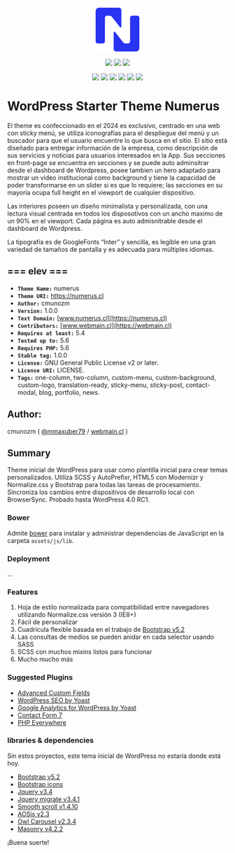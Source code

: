 
<!-- <p>
<picture>

//![Alt text](https://raw.github.com/maxuber79/theme_numerus/tree/main/assets/images/favicon-numerus.svg?sanitize=true)
<img src="https://raw.github.com/maxuber79/theme_numerus/tree/main/assets/images/favicon-numerus.svg?sanitize=true">

//![Alt text](https://rawgithub.com/maxuber79/theme_numerus/tree/main/assets/images/favicon-numerus.svg)
<img src="https://rawgithub.com/maxuber79/theme_numerus/tree/main/assets/images/favicon-numerus.svg">

//![Alt text](./assets/images/favicon-numerus.svg)
<img src=".assets/images/favicon-numerus.svg" style="" width="100" height="100">
</picture>
</p> -->
<!--
// ![Alt text](./assets/images/favicon-numerus.svg) 
-->
<p align="center"><img src="./assets/images/favicon-numerus.svg" style="" width="100" height="100"> 
<!-- <p align="center">
<svg class="bs-indigo mt-4 mb-3" fill="#2933f2" style="" xmlns="http://www.w3.org/2000/svg" viewBox="0 0 428.75 428.75" width="100" height="100"><g id="Capa_2" data-name="Capa 2"><g id="Capa_1-2" data-name="Capa 1"><path d="M252.17,186.62v-165S250.26,0,228.48,0H28.66S0,4.19,0,34.94V330.23c0,11.33,10.05,20.52,22.45,20.52h46c12.39,0,22.45-9.19,22.45-20.52V98.8c0-10.44,8.57-19.17,19.91-20.39A106.3,106.3,0,0,1,144.91,80,22.81,22.81,0,0,1,158,88l80.59,102.58C242.85,196,252.17,193.26,252.17,186.62Z"/><path d="M406.3,78h-46c-12.39,0-22.44,9.19-22.44,20.53V329.94c0,10.45-8.58,19.18-19.92,20.4a106.3,106.3,0,0,1-34.06-1.6,22.86,22.86,0,0,1-13.11-8L190.14,238.14c-4.24-5.4-13.56-2.65-13.56,4v165s1.91,21.66,23.69,21.66H400.09s28.66-4.19,28.66-34.94V98.52C428.75,87.18,418.7,78,406.3,78Z"/></g></g></svg>
</p> -->
<p align="center">
    <img src="https://img.shields.io/badge/PHP-%3E6.4.3-777BB4?style=flat-square&logo=php&logoColor=#777BB4">		
    <img src="https://img.shields.io/badge/WordPress-v6.4.3%20tested-21759B?style=flat-square&logo=wordpress">
		<a href="https://github.com/seatonjiang/kratos/blob/main/LICENSE">
        <img src="https://img.shields.io/github/license/seatonjiang/kratos?&style=flat-square">
    </a>		
</p>
<p align="center">
	<img src="https://img.shields.io/badge/html5-%23E34F26.svg?style=flat-square&logo=html5&logoColor=white">
		<img src="https://img.shields.io/badge/GitHub-100000?style=flat-square&logo=github&logoColor=white">
		<img src="https://img.shields.io/badge/javascript-%23323330.svg?style=flat-square&logo=javascript&logoColor=%23F7DF1E)">
		<img src="https://img.shields.io/badge/bootstrap-%238511FA.svg?style=flat-square&logo=bootstrap&logoColor=white">
		<img src="https://img.shields.io/badge/jquery-%230769AD.svg?style=flat-square&logo=jquery&logoColor=white">
		<img src="https://img.shields.io/badge/SASS-hotpink.svg?style=flat-square&logo=SASS&logoColor=white">
</p>


# WordPress Starter Theme Numerus
El theme es confeccionado en el 2024 es exclusivo, centrado en una web con sticky menú, se utiliza iconografías para el despliegue del menú y un buscador para que el usuario encuentre lo que busca en el sitio. El sitio está diseñado para entregar información de la empresa, como descripción de sus servicios y noticias para usuarios interesados en la App. Sus secciones en front-page se encuentra en secciones y se puede auto adminsitrar desde el dashboard de Wordpress, posee tambien un hero adaptado para mostrar un video institucional como background y tiene la capacidad de poder transformarse en un slider si es que lo requiere; las secciones en su mayoría ocupa full height en el viewport de cualquier dispositivo.

Las interiores poseen un diseño minimalista y personalizada, con una lectura visual centrada en todos los disposotivos con un ancho maximo de un 90% en el viewport. Cada página es auto admisnitrable desde el dashboard de Wordpress.

La tipografía es de GoogleFonts “Inter” y sencilla, es legible en una gran variedad de tamaños de pantalla y es adecuada para múltiples idiomas. 


## === elev ===
- **`Theme Name:`** numerus
- **`Theme URI:`** https://numerus.cl 
- **`Author:`** cmunozm
- **`Version:`** 1.0.0
- **`Text Domain:`** [www.numerus.cl](https://numerus.cl)
- **`Contributors:`** [www.webmain.cl](https://webmain.cl)
- **`Requires at least:`** 5.4
- **`Tested up to:`** 5.6
- **`Requires PHP:`** 5.6
- **`Stable tag:`** 1.0.0
- **`License:`** GNU General Public License v2 or later.
- **`License URI:`** LICENSE.
- **`Tags:`** one-column, two-column, custom-menu, custom-background, custom-logo, translation-ready, sticky-menu, sticky-post, contact-modal, blog, portfolio, news.

## Author:

cmunozm ( [@mmaxuber79](https://github.com/maxuber79) / [webmain.cl](http://webmain.cl) )

## Summary

Theme inicial de WordPress para usar como plantilla inicial para crear temas personalizados. Utiliza SCSS y AutoPrefixr, HTML5  con Modernizr y Normalize.css y Bootstrap para todas las tareas de procesamiento. Sincroniza los cambios entre dispositivos de desarrollo local con BrowserSync. Probado hasta WordPress 4.0 RC1.


### Bower

Admite [bower](https://github.com/bower/bower) para instalar y administrar dependencias de JavaScript en la carpeta `assets/js/lib`.

### Deployment
...

### Features

1. Hoja de estilo normalizada para compatibilidad entre navegadores utilizando Normalize.css versión 3 (IE8+)
2. Fácil de personalizar
3. Cuadrícula flexible basada en el trabajo de [Bootstrap v5.2](https://getbootstrap.com/docs/5.2/getting-started/introduction/)
4. Las consultas de medios se pueden anidar en cada selector usando SASS
5. SCSS con muchos mixins listos para funcionar
6. Mucho mucho más

### Suggested Plugins

* [Advanced Custom Fields](https://cl.wordpress.org/plugins/advanced-custom-fields/)
* [WordPress SEO by Yoast](http://wordpress.org/extend/plugins/wordpress-seo/)
* [Google Analytics for WordPress by Yoast](http://wordpress.org/extend/plugins/google-analytics-for-wordpress/)
* [Contact Form 7](https://cl.wordpress.org/plugins/contact-form-7/)
* [PHP Everywhere](https://cl.wordpress.org/plugins/php-everywhere/)


### libraries & dependencies

Sin estos proyectos, este tema inicial de WordPress no estaría donde está hoy.

* [Bootstrap v5.2](https://getbootstrap.com/docs/5.2/getting-started/introduction/)
* [Bootstrap icons](https://icons.getbootstrap.com/)
* [Jquery v3.4](https://cdn.jsdelivr.net/npm/jquery@3.7.1/dist/jquery.min.js?ver=3.7.1)
* [Jquery migrate v3.4.1](https://cdnjs.cloudflare.com/ajax/libs/jquery-migrate/3.4.1/jquery-migrate.min.js?ver=3.4.1)
* [Smooth scroll v1.4.10](https://cdnjs.cloudflare.com/ajax/libs/smoothscroll/1.4.10/SmoothScroll.min.js?ver=1.4.10)
* [AOSjs v2.3](http://localhost/elev/wp-content/themes/elev/assets/lib/aos/aos.js?ver=2.3.1)
* [Owl Carousel v2.3.4](http://localhost/elev/wp-content/themes/elev/assets/lib/owlcarousel/dist/owl.carousel.min.js?ver=2.3.4)
* [Masonry v4.2.2](https://cdnjs.cloudflare.com/ajax/libs/masonry/4.2.2/masonry.pkgd.min.js)

¡Buena suerte!
